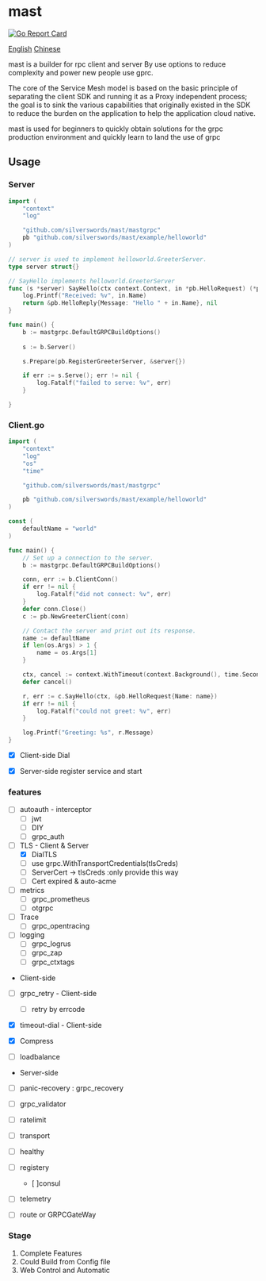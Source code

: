 # mast

[![Go Report Card](https://goreportcard.com/badge/github.com/silverswords/mast)](https://goreportcard.com/report/github.com/silverswords/mast)

[English](https://github.com/silverswords/mast/Readme) [Chinese](https://github.com/silverswords/mast/zh-cn)

mast is a builder for rpc client and server By use options to reduce complexity and power new people use gprc.

The core of the Service Mesh model is based on the basic principle of separating the client SDK and running it as a Proxy independent process; the goal is to sink the various capabilities that originally existed in the SDK to reduce the burden on the application to help the application cloud native.

mast is used for beginners to quickly obtain solutions for the grpc production environment and quickly learn to land the use of grpc
## Usage

### Server
```go
import (
	"context"
	"log"

	"github.com/silverswords/mast/mastgrpc"
	pb "github.com/silverswords/mast/example/helloworld"
)

// server is used to implement helloworld.GreeterServer.
type server struct{}

// SayHello implements helloworld.GreeterServer
func (s *server) SayHello(ctx context.Context, in *pb.HelloRequest) (*pb.HelloReply, error) {
	log.Printf("Received: %v", in.Name)
	return &pb.HelloReply{Message: "Hello " + in.Name}, nil
}

func main() {
	b := mastgrpc.DefaultGRPCBuildOptions()
	
	s := b.Server()

	s.Prepare(pb.RegisterGreeterServer, &server{})

	if err := s.Serve(); err != nil {
		log.Fatalf("failed to serve: %v", err)
	}

}
```

### Client.go
```go
import (
	"context"
	"log"
	"os"
	"time"

	"github.com/silverswords/mast/mastgrpc"

	pb "github.com/silverswords/mast/example/helloworld"
)

const (
	defaultName = "world"
)

func main() {
	// Set up a connection to the server.
	b := mastgrpc.DefaultGRPCBuildOptions()

	conn, err := b.ClientConn()
	if err != nil {
		log.Fatalf("did not connect: %v", err)
	}
	defer conn.Close()
	c := pb.NewGreeterClient(conn)

	// Contact the server and print out its response.
	name := defaultName
	if len(os.Args) > 1 {
		name = os.Args[1]
	}

	ctx, cancel := context.WithTimeout(context.Background(), time.Second)
	defer cancel()

	r, err := c.SayHello(ctx, &pb.HelloRequest{Name: name})
	if err != nil {
		log.Fatalf("could not greet: %v", err)
	}

	log.Printf("Greeting: %s", r.Message)
}
```

- [x] Client-side Dial 

- [x] Server-side register service and start

### features
- [ ] autoauth - interceptor
    - [ ] jwt
    - [ ] DIY
    - [ ] grpc_auth

- [ ] TLS - Client & Server
    - [x] DialTLS
    - [ ] use grpc.WithTransportCredentials(tlsCreds)
    - [ ] ServerCert  -> tlsCreds :only provide this way
    - [ ] Cert expired & auto-acme

- [ ] metrics 
    - [ ] grpc_prometheus
    - [ ] otgrpc
    
- [ ] Trace
    - [ ] grpc_opentracing
    
- [ ] logging
    - [ ] grpc_logrus
    - [ ] grpc_zap
    - [ ] grpc_ctxtags

- Client-side
- [ ] grpc_retry - Client-side
    - [ ] retry by errcode
    
- [x] timeout-dial  - Client-side 

- [x] Compress

- [ ] loadbalance

- Server-side
- [ ] panic-recovery : grpc_recovery

- [ ] grpc_validator

- [ ] ratelimit 

- [ ] transport

- [ ] healthy

- [ ] registery 
    - [ ]consul 

- [ ] telemetry

- [ ] route or  GRPCGateWay

### Stage

1. Complete Features
2. Could Build from Config file
3. Web Control and Automatic
